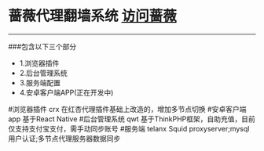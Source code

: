 蔷薇代理翻墙系统  [访问蔷薇](https://qwvpn.github.io/)
==================================
----------------------------------
###包含以下三个部分
* 1.浏览器插件
* 2.后台管理系统
* 3.服务端配置
* 4.安卓客户端APP(正在开发中)

#浏览器插件  crx
在红杏代理插件基础上改造的，增加多节点切换
#安卓客户端 app
基于React Native
#后台管理系统  qwt
基于ThinkPHP框架，自助充值，目前仅支持支付宝支付，需手动同步账号
#服务端  telanx
Squid proxyserver;mysql用户认证;多节点代理服务器数据同步

